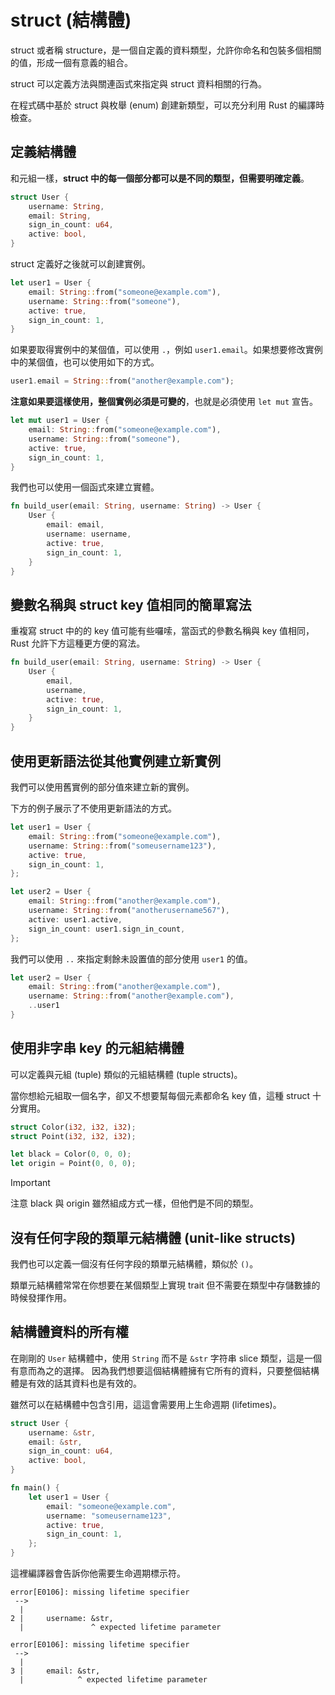 # struct (結構體)

struct 或者稱 structure，是一個自定義的資料類型，允許你命名和包裝多個相關的值，形成一個有意義的組合。

struct 可以定義方法與關連函式來指定與 struct 資料相關的行為。

在程式碼中基於 struct 與枚舉 (enum) 創建新類型，可以充分利用 Rust 的編譯時檢查。

## 定義結構體

和元組一樣，**struct 中的每一個部分都可以是不同的類型，但需要明確定義**。

```rust
struct User {
    username: String,
    email: String,
    sign_in_count: u64,
    active: bool,
}
```

struct 定義好之後就可以創建實例。

```rust
let user1 = User {
    email: String::from("someone@example.com"),
    username: String::from("someone"),
    active: true,
    sign_in_count: 1,
}
```

如果要取得實例中的某個值，可以使用 `.`，例如 `user1.email`。如果想要修改實例中的某個值，也可以使用如下的方式。

```rust
user1.email = String::from("another@example.com");
```

**注意如果要這樣使用，整個實例必須是可變的**，也就是必須使用 `let mut` 宣告。

```rust
let mut user1 = User {
    email: String::from("someone@example.com"),
    username: String::from("someone"),
    active: true,
    sign_in_count: 1,
}
```

我們也可以使用一個函式來建立實體。

```rust
fn build_user(email: String, username: String) -> User {
    User {
        email: email,
        username: username,
        active: true,
        sign_in_count: 1,
    }
}
```

## 變數名稱與 struct key 值相同的簡單寫法

重複寫 struct 中的的 key 值可能有些囉嗦，當函式的參數名稱與 key 值相同，Rust 允許下方這種更方便的寫法。

```rust
fn build_user(email: String, username: String) -> User {
    User {
        email,
        username,
        active: true,
        sign_in_count: 1,
    }
}
```

## 使用更新語法從其他實例建立新實例

我們可以使用舊實例的部分值來建立新的實例。

下方的例子展示了不使用更新語法的方式。

```rust
let user1 = User {
    email: String::from("someone@example.com"),
    username: String::from("someusername123"),
    active: true,
    sign_in_count: 1,
};

let user2 = User {
    email: String::from("another@example.com"),
    username: String::from("anotherusername567"),
    active: user1.active,
    sign_in_count: user1.sign_in_count,
};
```

我們可以使用 `..` 來指定剩餘未設置值的部分使用 `user1` 的值。

```rust
let user2 = User {
    email: String::from("another@example.com"),
    username: String::from("another@example.com"),
    ..user1
}
```

## 使用非字串 key 的元組結構體

可以定義與元組 (tuple) 類似的元組結構體 (tuple structs)。

當你想給元組取一個名字，卻又不想要幫每個元素都命名 key 值，這種 struct 十分實用。

```rust
struct Color(i32, i32, i32);
struct Point(i32, i32, i32);

let black = Color(0, 0, 0);
let origin = Point(0, 0, 0);
```

> [!IMPORTANT]
>
> 注意 black 與 origin 雖然組成方式一樣，但他們是不同的類型。

## 沒有任何字段的類單元結構體 (unit-like structs)

我們也可以定義一個沒有任何字段的類單元結構體，類似於 `()`。

類單元結構體常常在你想要在某個類型上實現 trait 但不需要在類型中存儲數據的時候發揮作用。

## 結構體資料的所有權

在剛剛的 `User` 結構體中，使用 `String` 而不是 `&str` 字符串 slice 類型，這是一個有意而為之的選擇。
因為我們想要這個結構體擁有它所有的資料，只要整個結構體是有效的話其資料也是有效的。

雖然可以在結構體中包含引用，這這會需要用上生命週期 (lifetimes)。

```rust
struct User {
    username: &str,
    email: &str,
    sign_in_count: u64,
    active: bool,
}

fn main() {
    let user1 = User {
        email: "someone@example.com",
        username: "someusername123",
        active: true,
        sign_in_count: 1,
    };
}
```

這裡編譯器會告訴你他需要生命週期標示符。

```text
error[E0106]: missing lifetime specifier
 -->
  |
2 |     username: &str,
  |               ^ expected lifetime parameter

error[E0106]: missing lifetime specifier
 -->
  |
3 |     email: &str,
  |            ^ expected lifetime parameter
```
